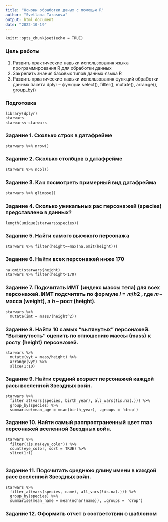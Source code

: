 ```yaml
---
title: "Основы обработки даных с помощью R"
author: "Svetlana Tarasova"
output: html_document
date: "2022-10-19"
---
```


```{r setup, include=FALSE}
knitr::opts_chunk$set(echo = TRUE)
```
### Цель работы

1. Развить практические навыки использования языка программирования R для обработки данных
2. Закрепить знания базовых типов данных языка R
3. Развить пркатические навыки использования функций обработки данных пакета dplyr – функции
select(), filter(), mutate(), arrange(), group_by()


### Подготовка


```{r}
library(dplyr)
starwars
starwars<-starwars
```

### Задание 1. Сколько строк в датафрейме

```{r}
starwars %>% nrow()
```


### Задание 2. Сколько столбцов в датафрейме

```{r}
starwars %>% ncol()
```

### Задание 3. Как посмотреть примерный вид датафрейма

```{r}
starwars %>% glimpse()
```

### Задание 4. Сколько уникальных рас персонажей (species) представлено в данных?

```{r}
length(unique(starwars$species))
```

### Задание 5. Найти самого высокого персонажа

```{r}
starwars %>% filter(height==max(na.omit(height)))
```

### Задание 6. Найти всех персонажей ниже 170

```{r}
na.omit(starwars$height)
starwars %>% filter(height<170)
```

### Задание 7. Подсчитать ИМТ (индекс массы тела) для всех персонажей. ИМТ подсчитать по формуле 𝐼 = 𝑚/ℎ2 , где 𝑚 – масса (weight), а ℎ – рост (height).

```{r}
starwars %>% 
  mutate(imt = mass/(height^2))
```

### Задание 8. Найти 10 самых “вытянутых” персонажей. “Вытянутость” оценить по отношению массы (mass) к росту (height) персонажей.

```{r}
starwars %>% 
  mutate(vyt = mass/height) %>%
  arrange(vyt) %>% 
  slice(1:10)
```

### Задание 9. Найти средний возраст персонажей каждой расы вселенной Звездных войн.

```{r}
starwars %>% 
  filter_at(vars(species, birth_year), all_vars(!is.na(.))) %>%
  group_by(species) %>% 
  summarise(mean_age = mean(birth_year), .groups = 'drop')
```

### Задание 10. Найти самый распространенный цвет глаз персонажей вселенной Звездных войн.

```{r}
starwars %>% 
  filter(!is.na(eye_color)) %>%
  count(eye_color, sort = TRUE) %>%
  slice(1:1)
  
```

### Задание 11. Подсчитать среднюю длину имени в каждой расе вселенной Звездных войн.

```{r}
starwars %>% 
  filter_at(vars(species, name), all_vars(!is.na(.))) %>%
  group_by(species) %>% 
  summarise(mean_name = mean(nchar(name)), .groups = 'drop')
```

### Задание 12. Оформить отчет в соответствии с шаблоном
